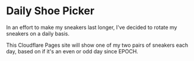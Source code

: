 # Daily Shoe Picker

In an effort to make my sneakers last longer, I've decided to rotate my sneakers on a daily basis.

This Cloudflare Pages site will show one of my two pairs of sneakers each day, based on if it's an even or odd day since EPOCH.

